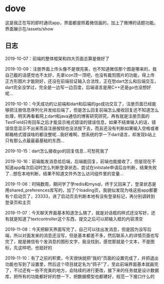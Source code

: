 # dove

这是我正在写的即时通讯app，界面都是照着微信画的，加上了微博的话题功能。
界面展示在/assets/show

## 日志

2019-10-07：前端的整体框架和四大页面总算是做好了

2019-10-09：注册界面上传头像不是很完美，也不知道微信那个图是哪来的，我自己截的话感觉也不太好，先拿icon顶一顶吧，也没有裁剪图片的功能，得上传正方形图片才能刚好，还没在前端验证输入合法性，正在愁dart怎么和后端交互，dart完全没学过，完全是一边写一边百度，后端语言是用C++还是go也没想好呢...

2019-10-10：今天成功的让前端和dart和后端的go成功交互了，注册页面已经能够把注册信息序列化并发给后端了，但是怎么回复前端怎么接收回复还不知道怎么处理，明天再看看网上dart和java通信的博客研究研究，再有就是注册页面的TextField只有回车之后才能显示格式错误的错误信息，如果不结束输入的话，错误信息显示不出来而且注册按钮也没法按下去，而且还没有判断如果输入空格或者邮箱格式错误啥的都没整呢...我好难啊，想系统的学一下dart语言，却发现b站上只有那么点最最最基础的东西...

2019-10-15：dart怎么接收go的回复信息...可愁死我了

2019-10-16：前端能发消息给后端，后端能回复，前端也能接收了，但是现在不知道app每次启动时怎么判断登录状态，尝试在initstate申请后台判断，结果失败了...想在本地判断，结果不知道文件外怎么访问组件里的变量...

2019-11-06：时隔数周，期间学了学redis和mysql，终于又回来了，登录状态是用shared_preferences库写的，加了个loading页，我貌似发现为啥这些app都要有个启动页了，23333，进了启动页去判断本地有没有登录标记，再分别调转到登录页和主页

2019-11-07：今天聊天界面基本知道怎么搞了，就是对话框的样式还没写好，还有就是知道了textcontroller这个东西，提交之后可以把输入框的内容清空

2019-11-08：今天把聊天界面写完了，自己可以往出发消息，但是因为没写后端，所以对面发来的消息还没写，但是基本都差不多，然后联系人的详情页面也写完了，就是微信有个发消息的图形文字，我没找到，感觉那就是个文本，不是图标，先这样吧，也挺好的

2019-11-10：有了之前的积累，今天很快就把“我的”页面的设置完成了，并把退出功能也写到了设置里，然后这个项目就定名为“鸽子”了，至此前端界面基本就画完了，不过还有一些不完美的地方，会陆续的进行更改，接下来的任务就是设计数据库，把所有的功能都好好的想一下，把数据模型也都建好，规范一下接口什么的